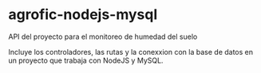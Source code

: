 # agrofic-nodejs-mysql
API del proyecto para el monitoreo de humedad del suelo

Incluye los controladores, las rutas y la conexxion con la base de datos en un proyecto que trabaja con NodeJS y MySQL.
